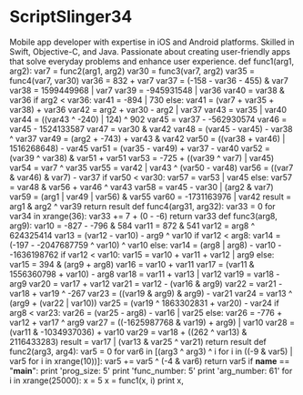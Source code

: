 # ScriptSlinger34
Mobile app developer with expertise in iOS and Android platforms. Skilled in Swift, Objective-C, and Java. Passionate about creating user-friendly apps that solve everyday problems and enhance user experience.
def func1(arg1, arg2):
    var7 = func2(arg1, arg2)
    var30 = func3(var7, arg2)
    var35 = func4(var7, var30)
    var36 = 832 + var7
    var37 = (-158 - var36 - 455) & var7
    var38 = 1599449968 | var7
    var39 = -945931548 | var36
    var40 = var38 & var36
    if arg2 < var36:
        var41 = -894 | 730
    else:
        var41 = (var7 + var35 + var38) + var36
    var42 = arg2 + var30 - arg2 | var37
    var43 = var35 | var40
    var44 = ((var43 ^ -240) | 124) ^ 902
    var45 = var37 - -562930574
    var46 = var45 - 1524133587
    var47 = var30 & var42
    var48 = (var45 - var45) - var38 ^ var37
    var49 = (arg2 + -743) + var43 & var42
    var50 = ((var38 + var46) | 1516268648) - var45
    var51 = (var35 - var49) + var37 - var40
    var52 = (var39 ^ var38) & var51 + var51
    var53 = -725 + ((var39 ^ var7) | var45)
    var54 = var7 ^ var35
    var55 = var42 | var43 ^ (var50 - var48)
    var56 = ((var7 & var46) & var7) - var37
    if var50 < var30:
        var57 = var53 | var45
    else:
        var57 = var48 & var56 + var46 ^ var43
    var58 = var45 - var30 | (arg2 & var7)
    var59 = (arg1 | var49 | var56) & var55
    var60 = -1731163976 | var42
    result = arg1 & arg2 ^ var39
    return result
def func4(arg31, arg32):
    var33 = 0
    for var34 in xrange(36):
        var33 += 7 + (0 - -6)
    return var33
def func3(arg8, arg9):
    var10 = -827 - -796 & 584
    var11 = 872 & 541
    var12 = arg8 ^ 624325414
    var13 = (var12 - var10) - arg9 ^ var10
    if var12 < arg8:
        var14 = (-197 - -2047687759 ^ var10) ^ var10
    else:
        var14 = (arg8 | arg8) - var10 - -1636198762
    if var12 < var10:
        var15 = var10 + var11 + var12 | arg9
    else:
        var15 = 394 & (arg9 + arg8)
    var16 = var10 + var11
    var17 = (var11 & 1556360798 + var10) - arg8
    var18 = var11 + var13 | var12
    var19 = var18 - arg9
    var20 = var17 + var12
    var21 = var12 - (var16 & arg9)
    var22 = var21 - var18 + var19 ^ -267
    var23 = ((var19 & arg9) & arg9) - var21
    var24 = var13 ^ (arg9 + (var22 | var10))
    var25 = (var19 ^ 1863302831 + var20) - var24
    if arg8 < var23:
        var26 = (var25 - arg8) - var16 | var25
    else:
        var26 = -776 + var12 + var17 ^ arg9
    var27 = ((-1625987768 & var19) + arg9) | var10
    var28 = (var11 & -1034937036) + var10
    var29 = var18 + ((262 ^ var13) & 2116433283)
    result = var17 | (var13 & var25 ^ var21)
    return result
def func2(arg3, arg4):
    var5 = 0
    for var6 in [(arg3 ^ arg3) ^ i for i in ((-9 & var5) | var5 for i in xrange(10))]:
        var5 += var5 ^ (-4 & var6)
    return var5
if __name__ == "__main__":
    print 'prog_size: 5'
    print 'func_number: 5'
    print 'arg_number: 61'
    for i in xrange(25000):
        x = 5
        x = func1(x, i)
        print x,
